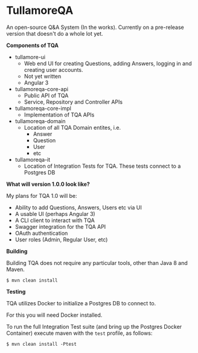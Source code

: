 # TullamoreQA

An open-source Q&A System (In the works). Currently on a pre-release version that doesn't do a whole lot yet.

**Components of TQA**

* tullamore-ui
    * Web end UI for creating Questions, adding Answers, logging in and creating user accounts.
    * Not yet written
    * Angular 3
* tullamoreqa-core-api
    * Public API of TQA
    * Service, Repository and Controller APIs
* tullamoreqa-core-impl
    * Implementation of TQA APIs
* tullamoreqa-domain
    * Location of all TQA Domain entites, i.e.
        * Answer
        * Question
        * User
        * etc
* tullamoreqa-it
    * Location of Integration Tests for TQA. These tests connect to a Postgres DB 


**What will version 1.0.0 look like?**

My plans for TQA 1.0 will be:
* Ability to add Questions, Answers, Users etc via UI
* A usable UI (perhaps Angular 3)
* A CLI client to interact with TQA
* Swagger integration for the TQA API
* OAuth authentication
* User roles (Admin, Regular User, etc)

**Building**

Building TQA does not require any particular tools, other than Java 8 and Maven.

`$ mvn clean install`

**Testing**

TQA utilizes Docker to initialize a Postgres DB to connect to. 

For this you will need Docker installed.

To run the full Integration Test suite (and bring up the Postgres Docker Container) execute maven with the `test` 
profile, as follows:

`$ mvn clean install -Ptest`